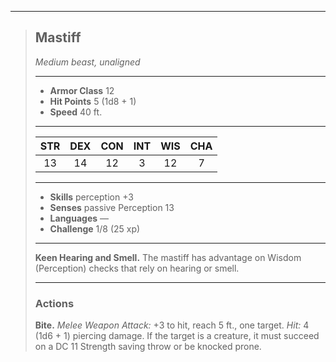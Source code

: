 ***
> ## Mastiff
> *Medium beast, unaligned*
> 
> ***
> 
> - **Armor Class** 12
> - **Hit Points** 5 (1d8 + 1)
> - **Speed** 40 ft.
> 
> ***
> 
> |STR|DEX|CON|INT|WIS|CHA|
> |:---:|:---:|:---:|:---:|:---:|:---:|
> |13|14|12|3|12|7|
> 
> ***
> 
> - **Skills** perception +3
> - **Senses** passive Perception 13
> - **Languages** —
> - **Challenge** 1/8 (25 xp)
> 
> ***
> 
> **Keen Hearing and Smell.** The mastiff has advantage on Wisdom (Perception) checks that rely on hearing or smell.
> 
> ***
> 
> ### Actions
> **Bite.** *Melee Weapon Attack:* +3 to hit, reach 5 ft., one target. *Hit:* 4 (1d6 + 1) piercing damage. If the target is a creature, it must succeed on a DC 11 Strength saving throw or be knocked prone.